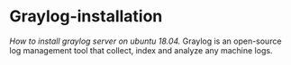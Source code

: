 # Graylog-installation
_How to install graylog server on ubuntu 18.04._
Graylog is an open-source log management tool that collect, index and analyze any machine logs.
